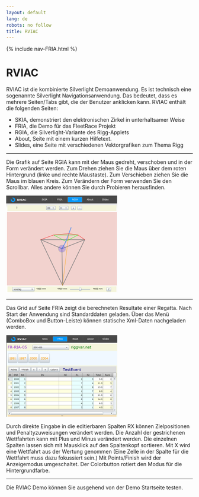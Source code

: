 ```yaml
---
layout: default
lang: de
robots: no follow
title: RVIAC
---
```


{% include nav-FRIA.html %}

# RVIAC

RVIAC ist die kombinierte Silverlight Demoanwendung. Es ist technisch eine
sogenannte Silverlight Navigationsanwendung. Das bedeutet, dass es mehrere
Seiten/Tabs gibt, die der Benutzer anklicken kann. RVIAC enthält die folgenden Seiten:
- SKIA, demonstriert den elektronischen Zirkel in unterhaltsamer Weise
- FRIA, die Demo für das FleetRace Projekt
- RGIA, die Silverlight-Variante des Rigg-Applets
- About, Seite mit einem kurzen Hilfetext.
- Slides, eine Seite mit verschiedenen Vektorgrafiken zum Thema Rigg

* * *

Die Grafik auf Seite RGIA kann mit der Maus gedreht, verschoben und in der
Form verändert werden. Zum Drehen ziehen Sie die Maus über dem roten Hintergrund
(linke und rechte Maustaste). Zum Verschieben ziehen Sie die Maus im blauen
Kreis. Zum Verändern der Form verwenden Sie den Scrollbar. Alles andere können
Sie durch Probieren herausfinden.

<p><a href="../images/RVIAC-RGIA.png">
<img alt="" src="../images/RVIAC-RGIA_small.png" height="262" width="300" /></a></p>

<hr/>

Das Grid auf Seite FRIA zeigt die berechneten Resultate einer Regatta. Nach
Start der Anwendung sind Standarddaten geladen. Über das Menü (ComboBox und
Button-Leiste) können statische Xml-Daten nachgeladen werden.

<p><a href="../images/RVIAC-FRIA.png">
<img alt="" src="../images/RVIAC-FRIA_small.png" height="220" width="300" /></a></p>

Durch direkte Eingabe in die editierbaren Spalten RX können Zielpositionen
und Penaltyzuweisungen verändert werden. Die Anzahl der gestrichenen Wettfahrten
kann mit Plus und Minus verändert werden. Die einzelnen Spalten lassen sich mit
Mausklick auf den Spaltenkopf sortieren. Mit X wird eine Wettfahrt aus der
Wertung genommen (Eine Zelle in der Spalte für die Wettfahrt muss dazu
fokussiert sein.) Mit Points/Finish wird der Anzeigemodus umgeschaltet. Der
Colorbutton rotiert den Modus für die Hintergrundfarbe.

<hr/>

Die RVIAC Demo können Sie ausgehend von der Demo Startseite testen.

